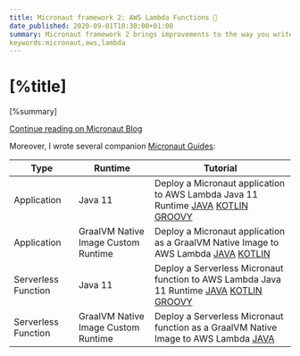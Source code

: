 ```yaml
---
title: Micronaut framework 2: AWS Lambda Functions 🔗 
date_published: 2020-09-01T10:30:00+01:00
summary: Micronaut framework 2 brings improvements to the way you write AWS Lambda functions. There are several things to consider (what's is your Lambda trigger, are you able to write a GraalVM Native Image of the function) which define what dependencies do you need, what is your handler, how to mitigate cold startup.
keywords:micronaut,aws,lambda
---
```


# [%title]

[%summary]

[Continue reading on Micronaut Blog](https://micronaut.io/blog/2020-08-31-micronaut-2-aws-lambda.html)

Moreover, I wrote several companion [Micronaut Guides](https://guides.micronaut.io):

| Type | Runtime | Tutorial |
| --- | --- | --- | 
| Application | Java 11 | Deploy a Micronaut application to AWS Lambda Java 11 Runtime [JAVA](https://guides.micronaut.io/mn-application-aws-lambda-java11/guide/index.html) [KOTLIN](https://guides.micronaut.io/mn-application-aws-lambda-java11-kotlin/guide/index.html) [GROOVY](https://guides.micronaut.io/mn-application-aws-lambda-java11-groovy/guide/index.html)
| Application | GraalVM Native Image Custom Runtime | Deploy a Micronaut application as a GraalVM Native Image to AWS Lambda [JAVA](https://guides.micronaut.io/mn-application-aws-lambda-graalvm/guide/index.html) [KOTLIN](https://guides.micronaut.io/mn-application-aws-lambda-graalvm-kotlin/guide/index.html)
| Serverless Function | Java 11 | Deploy a Serverless Micronaut function to AWS Lambda Java 11 Runtime [JAVA](https://guides.micronaut.io/mn-serverless-function-aws-lambda/guide/index.html) [KOTLIN](https://guides.micronaut.io/mn-serverless-function-aws-lambda-kotlin/guide/index.html) [GROOVY](https://guides.micronaut.io/mn-serverless-function-aws-lambda-groovy/guide/index.html)
| Serverless Function | GraalVM Native Image Custom Runtime | Deploy a Serverless Micronaut function as a GraalVM Native Image to AWS Lambda [JAVA](https://guides.micronaut.io/mn-serverless-function-aws-lambda-graalvm/guide/index.html)